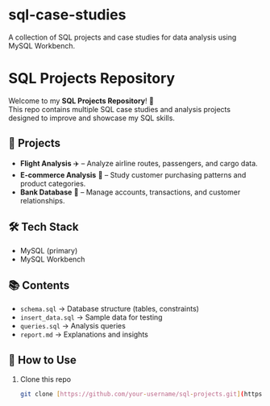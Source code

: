 # sql-case-studies
A collection of SQL projects and case studies for data analysis using MySQL Workbench.

# SQL Projects Repository

Welcome to my **SQL Projects Repository**! 🚀  
This repo contains multiple SQL case studies and analysis projects designed to improve and showcase my SQL skills.

## 📂 Projects
- **Flight Analysis** ✈️ – Analyze airline routes, passengers, and cargo data.
- **E-commerce Analysis** 🛒 – Study customer purchasing patterns and product categories.
- **Bank Database** 🏦 – Manage accounts, transactions, and customer relationships.

## 🛠️ Tech Stack
- MySQL (primary)
- MySQL Workbench

## 📚 Contents
- `schema.sql` → Database structure (tables, constraints)
- `insert_data.sql` → Sample data for testing
- `queries.sql` → Analysis queries
- `report.md` → Explanations and insights

## 🔗 How to Use
1. Clone this repo  
   ```bash
   git clone [https://github.com/your-username/sql-projects.git](https://github.com/asadimam030/sql-case-studies/tree/main)
